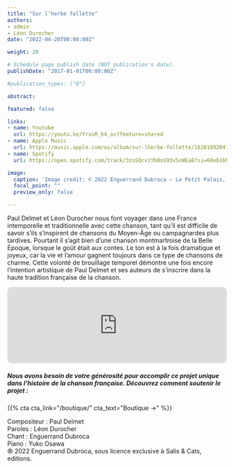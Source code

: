 ```yaml
---
title: "Sur l’herbe follette"
authors:
- admin
- Léon Durocher
date: "2022-04-20T00:00:00Z"

weight: 20

# Schedule page publish date (NOT publication's date).
publishDate: "2017-01-01T00:00:00Z"

#publication_types: ["0"]

abstract: 

featured: false

links:
- name: Youtube
  url: https://youtu.be/YrxuR_k4_oc?feature=shared
- name: Apple Music
  url: https://music.apple.com/us/album/sur-lherbe-follette/1620189204?i=1620189291
- name: Spotify
  url: https://open.spotify.com/track/3zsSQcv1Yb0sG93v5oWEaB?si=60eb1bb3c718412b

image:
  caption: 'Image credit: © 2022 Enguerrand Dubroca – Le Petit Palais, Anonyme / Collection E. Dubroca'
  focal_point: ""
  preview_only: false

---
```


Paul Delmet et Léon Durocher nous font voyager dans une France intemporelle et traditionnelle avec cette chanson, tant qu’il est difficile de savoir s’ils s’inspirent de chansons du Moyen-Âge ou campagnardes plus tardives. Pourtant il s’agit bien d’une chanson montmartroise de la Belle Époque, lorsque le goût était aux contes. Le ton est à la fois dramatique et joyeux, car la vie et l’amour gagnent toujours dans ce type de chansons de charme. Cette volonté de brouillage temporel démontre une fois encore l’intention artistique de Paul Delmet et ses auteurs de s’inscrire dans la haute tradition française de la chanson.


<iframe allow="autoplay *; encrypted-media *; fullscreen *; clipboard-write" frameborder="0" height="175" style="width:100%;max-width:720px;overflow:hidden;border-radius:10px;" sandbox="allow-forms allow-popups allow-same-origin allow-scripts allow-storage-access-by-user-activation allow-top-navigation-by-user-activation" src="https://embed.music.apple.com/us/album/sur-lherbe-follette/1620189204?i=1620189291"></iframe>

##### Nous avons besoin de votre générosité pour accomplir ce projet unique dans l’histoire de la chanson française. Découvrez comment soutenir le projet :
{{% cta cta_link="/boutique/" cta_text="Boutique →" %}}

<p>Compositeur : Paul Delmet <br>
Paroles : Léon Durocher<br>
Chant : Enguerrand Dubroca<br>
Piano : Yuko Osawa<br>
℗ 2022 Enguerrand Dubroca, sous licence exclusive à Salis & Cats, editions.</p>


